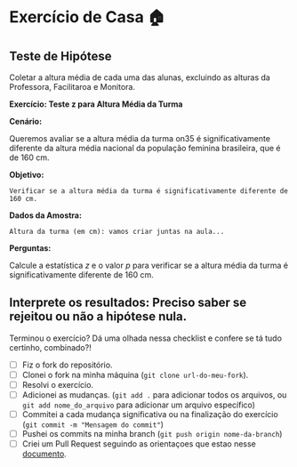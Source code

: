 # Exercício de Casa 🏠 

## Teste de Hipótese

Coletar a altura média de cada uma das alunas, excluindo as alturas da
 Professora, Facilitaroa e Monitora.

**Exercício: Teste z para Altura Média da Turma**

**Cenário:**

Queremos avaliar se a altura média da turma on35 é significativamente diferente da altura média nacional da população feminina brasileira, que é de 160 cm. 

**Objetivo:**

    Verificar se a altura média da turma é significativamente diferente de 160 cm.

**Dados da Amostra:**

    Altura da turma (em cm): vamos criar juntas na aula...


**Perguntas:**


Calcule a estatística *z* e o valor *p* para verificar se a altura média da turma é significativamente diferente de 160 cm.

**Interprete os resultados:** Preciso saber se rejeitou ou não a hipótese nula.
---

Terminou o exercício? Dá uma olhada nessa checklist e confere se tá tudo certinho, combinado?!

- [ ] Fiz o fork do repositório.
- [ ] Clonei o fork na minha máquina (`git clone url-do-meu-fork`).
- [ ] Resolvi o exercício.
- [ ] Adicionei as mudanças. (`git add .` para adicionar todos os arquivos, ou `git add nome_do_arquivo` para adicionar um arquivo específico)
- [ ] Commitei a cada mudança significativa ou na finalização do exercício (`git commit -m "Mensagem do commit"`)
- [ ] Pushei os commits na minha branch (`git push origin nome-da-branch`)
- [ ] Criei um Pull Request seguindo as orientaçoes que estao nesse [documento](https://github.com/mflilian/repo-example/blob/main/exercicios/para-casa/instrucoes-pull-request.md).
